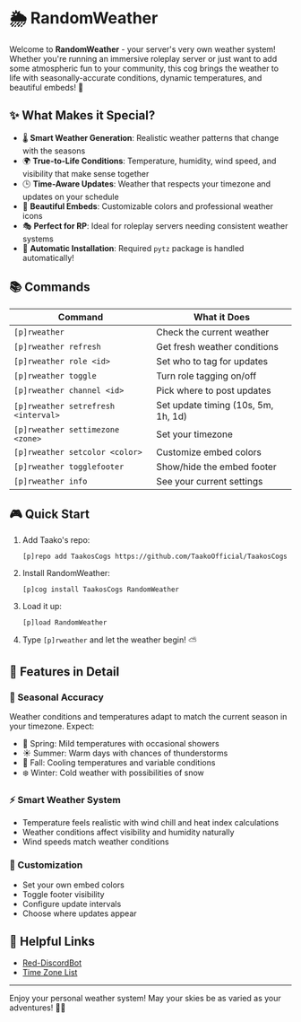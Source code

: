 # 🌦️ RandomWeather

Welcome to **RandomWeather** - your server's very own weather system! Whether you're running an immersive roleplay server or just want to add some atmospheric fun to your community, this cog brings the weather to life with seasonally-accurate conditions, dynamic temperatures, and beautiful embeds! 🌈

## ✨ What Makes it Special?

- 🌡️ **Smart Weather Generation**: Realistic weather patterns that change with the seasons
- 🌍 **True-to-Life Conditions**: Temperature, humidity, wind speed, and visibility that make sense together
- 🕒 **Time-Aware Updates**: Weather that respects your timezone and updates on your schedule
- 🎨 **Beautiful Embeds**: Customizable colors and professional weather icons
- 🎭 **Perfect for RP**: Ideal for roleplay servers needing consistent weather systems
- 🤖 **Automatic Installation**: Required `pytz` package is handled automatically!

## 📚 Commands

| Command                             | What it Does                        |
| ----------------------------------- | ----------------------------------- |
| `[p]rweather`                       | Check the current weather           |
| `[p]rweather refresh`               | Get fresh weather conditions        |
| `[p]rweather role <id>`             | Set who to tag for updates          |
| `[p]rweather toggle`                | Turn role tagging on/off            |
| `[p]rweather channel <id>`          | Pick where to post updates          |
| `[p]rweather setrefresh <interval>` | Set update timing (10s, 5m, 1h, 1d) |
| `[p]rweather settimezone <zone>`    | Set your timezone                   |
| `[p]rweather setcolor <color>`      | Customize embed colors              |
| `[p]rweather togglefooter`          | Show/hide the embed footer          |
| `[p]rweather info`                  | See your current settings           |

## 🎮 Quick Start

1. Add Taako's repo:

   ```
   [p]repo add TaakosCogs https://github.com/TaakoOfficial/TaakosCogs
   ```

2. Install RandomWeather:

   ```
   [p]cog install TaakosCogs RandomWeather
   ```

3. Load it up:

   ```
   [p]load RandomWeather
   ```

4. Type `[p]rweather` and let the weather begin! ⛅

## 🌟 Features in Detail

### 🎯 Seasonal Accuracy

Weather conditions and temperatures adapt to match the current season in your timezone. Expect:

- 🌸 Spring: Mild temperatures with occasional showers
- ☀️ Summer: Warm days with chances of thunderstorms
- 🍂 Fall: Cooling temperatures and variable conditions
- ❄️ Winter: Cold weather with possibilities of snow

### ⚡ Smart Weather System

- Temperature feels realistic with wind chill and heat index calculations
- Weather conditions affect visibility and humidity naturally
- Wind speeds match weather conditions

### 🎨 Customization

- Set your own embed colors
- Toggle footer visibility
- Configure update intervals
- Choose where updates appear

## 🔗 Helpful Links

- [Red-DiscordBot](https://github.com/Cog-Creators/Red-DiscordBot/tree/V3/develop)
- [Time Zone List](https://en.wikipedia.org/wiki/List_of_tz_database_time_zones)

---

Enjoy your personal weather system! May your skies be as varied as your adventures! 🌈✨
